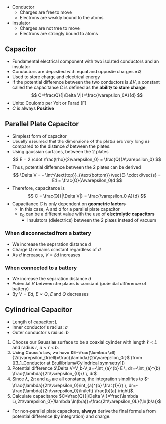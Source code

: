 - Conductor
	- Charges are free to move
	- Electrons are weakly bound to the atoms
- Insulator
	- Charges are not free to move
	- Electrons are strongly bound to atoms
## Capacitor
- Fundamental electrical component with two isolated conductors and an insulator
- Conductors are deposited with equal and opposite charges $\pm Q$
- Used to store charge and electrical energy
- If the potential difference between the two conductors is $\Delta V$, a constant called the capacitance $C$ is defined as the **ability to store charge**, 
$$
C=\frac{Q}{|\Delta V|}=\frac{\varepsilon_0A}{d}
$$
- Units: Coulomb per Volt or Farad (F)
- $C$ is always **Positive**
## Parallel Plate Capacitor
- Simplest form of capacitor
- Usually assumed that the dimensions of the plates are very long as compared to the distance $d$ between the plates.
- Using gaussian surfaces, between the 2 plates
$$
E = 2 \cdot \frac{\rho}{2\varepsilon_0} = \frac{Q}{A\varepsilon_0}
$$
- Thus, potential difference between the 2 plates can be derived
$$
\Delta V = - \int^{\text{top}}_{\text{bottom}} \vec{E} \cdot d\vec{s} = Ed = \frac{Q}{A\varepsilon_0}d
$$
- Therefore, capacitance is
$$
C = \frac{Q}{|\Delta V|} = \frac{\varepsilon_0 A}{d}
$$
- Capacitance $C$ is only dependent on **geometric factors**
	- In this case, $A$ and $d$ for a parallel plate capacitor
	- $\varepsilon_0$ can be a different value with the use of **electrolytic capacitors**
		- Insulators (dielectrics) between the 2 plates instead of vacuum
### When disconnected from a battery
- We increase the separation distance $d$
- Charge $Q$ remains constant regardless of $d$
- As $d$ increases, $V = Ed$ increases
### When connected to a battery
- We increase the separation distance $d$
- Potential $V$ between the plates is constant (potential difference of battery)
- By $V = Ed$, $E \propto Q$, $E$ and $Q$ decreases
## Cylindrical Capacitor
- Length of capacitor: $L$
- Inner conductor's radius: $a$
- Outer conductor's radius: $b$
1. Choose our Gaussian surface to be a coaxial cylinder with length $\ell<L$ and radius $r$, $a<r<b$.
2. Using Gauss's law, we have $E=\frac{\lambda \ell}{2π\varepsilon_0r\ell}=\frac{\lambda}{2π\varepsilon_0r}$ (from [[3_1_Conductor at Equilibrium#Cylindrical symmetry]])
3. Potential difference $\Delta V=V_b-V_a=-\int_{a}^{b} E \, dr=-\int_{a}^{b} \frac{\lambda}{2π\varepsilon_{0}r} \, dr$
4. Since $\lambda$, $2π$ and $\varepsilon_0$ are all constants, the integration simplifies to $-\frac{\lambda}{2π\varepsilon_0}\int_{a}^{b} \frac{1}{r} \, dr=-\frac{\lambda}{2π\varepsilon_0}\ln\left( \frac{b}{a} \right)$.
5. Calculate capacitance $C=\frac{Q}{|\Delta V|}=\frac{\lambda L\,2π\varepsilon_0}{\lambda \ln(b/a)}=\frac{2π\varepsilon_0L}{\ln(b/a)}$
- For non-parallel plate capacitors, **always** derive the final formula from potential difference (by integration) and charge.